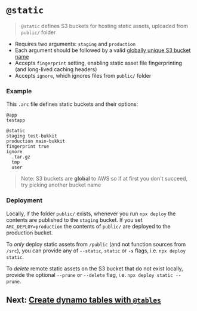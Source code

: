 # `@static`

> `@static` defines S3 buckets for hosting static assets, uploaded from `public/` folder

- Requires two arguments: `staging` and `production`
- Each argument should be followed by a valid [globally unique S3 bucket name](https://docs.aws.amazon.com/AmazonS3/latest/dev/BucketRestrictions.html#bucketnamingrules)
- Accepts `fingerprint` setting, enabling static asset file fingerprinting (and long-lived caching headers)
- Accepts `ignore`, which ignores files from `public/` folder


### Example

This `.arc` file defines static buckets and their options:

```arc
@app
testapp

@static
staging test-bukkit
production main-bukkit
fingerprint true
ignore
  .tar.gz
  tmp
  user
```

> Note: S3 buckets are <b>global</b> to AWS so if at first you don't succeed, try picking another bucket name


### Deployment

Locally, if the folder `public/` exists, whenever you run `npx deploy` the contents are published to the `staging` bucket. If you set `ARC_DEPLOY=production` the contents of `public/` are deployed to the production bucket.

To _only_ deploy static assets from `/public` (and not function sources from `/src`), you can provide any of `--static`, `static` or `-s` flags, i.e. `npx deploy static`.

To _delete_ remote static assets on the S3 bucket that do not exist locally, provide the optional `--prune` or `--delete` flag, i.e. `npx deploy static --prune`.

## Next: [Create dynamo tables with `@tables`](/reference/tables)
